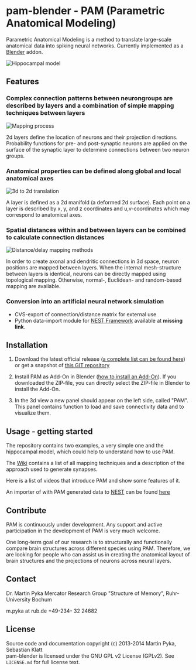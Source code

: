 pam-blender - PAM (Parametric Anatomical Modeling)
==================================================

Parametric Anatomical Modeling is a method to translate large-scale anatomical data into spiking neural networks.
Currently implemented as a [Blender](blender) addon.

![Hippocampal model](https://bitbucket.org/repo/EaAEne/images/1007682870-hippocampal_model.png)

[blender]: http://www.blender.org

Features
--------

### Complex connection patterns between neurongroups are described by layers and a combination of simple mapping techniques between layers

![Mapping process](https://bitbucket.org/repo/EaAEne/images/3024196489-mapping.png)

2d layers define the location of neurons and their projection directions.
Probability functions for pre- and post-synaptic neurons are applied on the surface of the synaptic layer to determine connections between two neuron groups.

### Anatomical properties can be defined along global and local anatomical axes

![3d to 2d translation](https://bitbucket.org/repo/EaAEne/images/3750354801-local_global_axes.png)

A layer is defined as a 2d manifold (a deformed 2d surface).
Each point on a layer is described by x, y, and z coordinates and u,v-coordinates which may correspond to anatomical axes.

### Spatial distances within and between layers can be combined to calculate connection distances

![Distance/delay mapping methods](https://bitbucket.org/repo/EaAEne/images/730784673-delays.png)

In order to create axonal and dendritic connections in 3d space, neuron positions are mapped between layers.
When the internal mesh-structure between layers is identical, neurons can be directly mapped using topological mapping.
Otherwise, normal-, Euclidean- and random-based mapping are available.

### Conversion into an artificial neural network simulation

* CVS-export of connection/distance matrix for external use
* Python data-import module for [NEST Framework](nest) available at **missing link**.

[nest]: http://www.nest-initiative.org

Installation
------------

1. Download the latest official release ([a complete list can be found here](https://bitbucket.org/rub-hippo/parametric-anatomical-modeling/downloads)) or get a snapshot of [this GIT repository](https://bitbucket.org/rub-hippo/parametric-anatomical-modeling/src)

2. Install PAM as Add-On in Blender ([how to install an Add-On](http://wiki.blender.org/index.php/Doc:2.6/Manual/Extensions/Python/Add-Ons)). If you downloaded the ZIP-file, you can directly select the ZIP-file in Blender to install the Add-On.

3. In the 3d view a new panel should appear on the left side, called "PAM". This panel contains function to load and save connectivity data and to visualize them.


Usage - getting started
-----------------------

The repository contains two examples, a very simple one and the hippocampal model, which could help to understand how to use PAM.

The [Wiki](https://bitbucket.org/rub-hippo/parametric-anatomical-modeling/wiki/Home) contains a list of all mapping techniques and a description of the approach used to generate synapses.

Here is a list of videos that introduce PAM and show some features of it.

An importer of with PAM generated data to [NEST](http://www.nest-initiative.org/) can be found [here](https://bitbucket.org/rub-hippo/pam-utils)

Contribute
----------
PAM is continuously under development. Any support and active participation in the development of PAM is very much welcome.

One long-term goal of our research is to structurally and functionally compare brain structures across different species using PAM. Therefore, we are looking for people who can assist us in creating the anatomical layout of brain structures and the projections of neurons across neural layers.

Contact
-------

Dr. Martin Pyka
Mercator Research Group "Structure of Memory", Ruhr-University Bochum

m.pyka at rub.de
+49-234- 32 24682


License
-------

Source code and documentation copyright (c) 2013-2014 Martin Pyka, Sebastian Klatt  
pam-blender is licensed under the GNU GPL v2 License (GPLv2). See `LICENSE.md` for full license text.